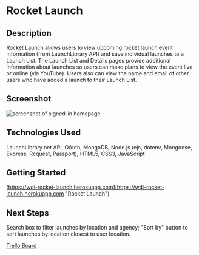 # Rocket Launch
## Description
Rocket Launch allows users to view upcoming rocket launch event information (from LaunchLibrary API) and save individual launches to a Launch List. The Launch List and Details pages provide additional information about launches so users can make plans to view the event live or online (via YouTube). Users also can view the name and email of other users who have added a launch to their Launch List.

## Screenshot
![screenshot of signed-in homepage](https://i.imgur.com/nLT7Itt.png "screenshot")

## Technologies Used
LaunchLibrary.net API, OAuth, MongoDB, Node.js (ejs, dotenv, Mongoose, Express, Request, Passport), HTML5, CSS3, JavaScript

## Getting Started

[https://wdi-rocket-launch.herokuapp.com](https://wdi-rocket-launch.herokuapp.com "Rocket Launch")

## Next Steps
Search box to filter launches by location and agency; 
"Sort by" button to sort launches by location closest to user location. 


[Trello Board](https://trello.com/b/uLrz2fk3/rocket-launch "Trello Board")
